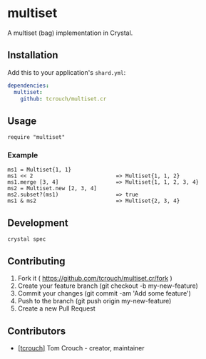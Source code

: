 # multiset

A multiset (bag) implementation in Crystal.


## Installation


Add this to your application's `shard.yml`:

```yaml
dependencies:
  multiset:
    github: tcrouch/multiset.cr
```


## Usage


```crystal
require "multiset"
```

### Example
```
ms1 = Multiset{1, 1}
ms1 << 2                          => Multiset{1, 1, 2}
ms1.merge [3, 4]                  => Multiset{1, 1, 2, 3, 4}
ms2 = Multiset.new [2, 3, 4]
ms2.subset?(ms1)                  => true
ms1 & ms2                         => Multiset{2, 3, 4}
```

## Development

`crystal spec`

## Contributing

1. Fork it ( https://github.com/tcrouch/multiset.cr/fork )
2. Create your feature branch (git checkout -b my-new-feature)
3. Commit your changes (git commit -am 'Add some feature')
4. Push to the branch (git push origin my-new-feature)
5. Create a new Pull Request

## Contributors

- [[tcrouch]](https://github.com/tcrouch) Tom Crouch - creator, maintainer
